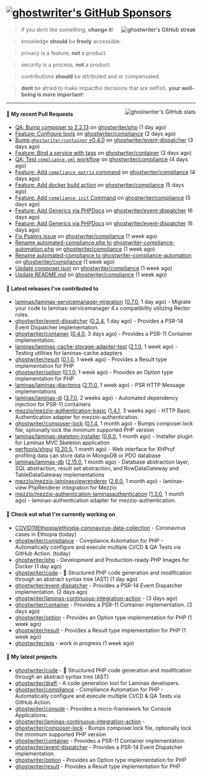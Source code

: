 # [![ghostwriter's GitHub Sponsors](https://img.shields.io/github/sponsors/ghostwriter?label=Sponsors&style=flat-square&logo=GitHub%20Sponsors)](https://github.com/sponsors/ghostwriter)

<img alt="ghostwriter's GitHub streak" align="right" src="https://github-readme-streak-stats.herokuapp.com/?user=ghostwriter">

> if you dont like something, **change it**!

> knowledge **should** be **freely** accessible.

> privacy is a feature, **not** a product.

> security is a process, **not** a product.

> contributions **should** be attributed and or compensated.

> **dont** be afraid to make impactful decisions that are selfish, **your well-being is more important**!

---

<img alt="ghostwriter's GitHub stats" align="right" src="https://github-readme-stats.vercel.app/api?username=ghostwriter&show_icons=true&count_private=true&hide_title=true&hide_rank=true&icon_color=333">

#### 🔨 My recent Pull Requests

- [QA: Bump composer to 2.2.13](https://github.com/ghostwriter/php/pull/59) on [ghostwriter/php](https://github.com/ghostwriter/php) (1 day ago)
- [Feature: Configure tools](https://github.com/ghostwriter/compliance/pull/11) on [ghostwriter/compliance](https://github.com/ghostwriter/compliance) (2 days ago)
- [Bump `ghostwriter/container` v0.4.0](https://github.com/ghostwriter/event-dispatcher/pull/4) on [ghostwriter/event-dispatcher](https://github.com/ghostwriter/event-dispatcher) (3 days ago)
- [Feature: Bind a service with tags](https://github.com/ghostwriter/container/pull/7) on [ghostwriter/container](https://github.com/ghostwriter/container) (3 days ago)
- [QA: Test `compliance.yml` workflow](https://github.com/ghostwriter/compliance/pull/10) on [ghostwriter/compliance](https://github.com/ghostwriter/compliance) (4 days ago)
- [Feature: Add `compliance matrix` command](https://github.com/ghostwriter/compliance/pull/9) on [ghostwriter/compliance](https://github.com/ghostwriter/compliance) (4 days ago)
- [Feature: Add docker build action](https://github.com/ghostwriter/compliance/pull/8) on [ghostwriter/compliance](https://github.com/ghostwriter/compliance) (5 days ago)
- [Feature: Add `compliance init` Command](https://github.com/ghostwriter/compliance/pull/7) on [ghostwriter/compliance](https://github.com/ghostwriter/compliance) (5 days ago)
- [Feature: Add Generics via PHPDocs](https://github.com/ghostwriter/event-dispatcher/pull/3) on [ghostwriter/event-dispatcher](https://github.com/ghostwriter/event-dispatcher) (6 days ago)
- [Feature: Add Generics via PHPDocs](https://github.com/ghostwriter/event-dispatcher/pull/2) on [ghostwriter/event-dispatcher](https://github.com/ghostwriter/event-dispatcher) (6 days ago)
- [Fix Psalms issue](https://github.com/ghostwriter/compliance/pull/6) on [ghostwriter/compliance](https://github.com/ghostwriter/compliance) (1 week ago)
- [Rename automated-compliance.php to ghostwriter-compliance-automation.php](https://github.com/ghostwriter/compliance/pull/5) on [ghostwriter/compliance](https://github.com/ghostwriter/compliance) (1 week ago)
- [Rename automated-compliance to ghostwriter-compliance-automation](https://github.com/ghostwriter/compliance/pull/4) on [ghostwriter/compliance](https://github.com/ghostwriter/compliance) (1 week ago)
- [Update composer.json](https://github.com/ghostwriter/compliance/pull/3) on [ghostwriter/compliance](https://github.com/ghostwriter/compliance) (1 week ago)
- [Update README.md](https://github.com/ghostwriter/compliance/pull/2) on [ghostwriter/compliance](https://github.com/ghostwriter/compliance) (1 week ago)

#### 🔭 Latest releases I've contributed to

- [laminas/laminas-servicemanager-migration](https://github.com/laminas/laminas-servicemanager-migration) ([0.7.0](https://github.com/laminas/laminas-servicemanager-migration/releases/tag/0.7.0), 1 day ago) - Migrate your code to laminas-servicemanager 4.x compatibility utilizing Rector rules.
- [ghostwriter/event-dispatcher](https://github.com/ghostwriter/event-dispatcher) ([0.2.4](https://github.com/ghostwriter/event-dispatcher/releases/tag/0.2.4), 1 day ago) - Provides a PSR-14 Event Dispatcher implementation.
- [ghostwriter/container](https://github.com/ghostwriter/container) ([0.4.0](https://github.com/ghostwriter/container/releases/tag/0.4.0), 3 days ago) - Provides a PSR-11 Container implementation.
- [laminas/laminas-cache-storage-adapter-test](https://github.com/laminas/laminas-cache-storage-adapter-test) ([2.1.0](https://github.com/laminas/laminas-cache-storage-adapter-test/releases/tag/2.1.0), 1 week ago) - Testing utilities for laminas-cache adapters
- [ghostwriter/result](https://github.com/ghostwriter/result) ([0.1.0](https://github.com/ghostwriter/result/releases/tag/0.1.0), 1 week ago) - Provides a Result type implementation for PHP
- [ghostwriter/option](https://github.com/ghostwriter/option) ([0.1.0](https://github.com/ghostwriter/option/releases/tag/0.1.0), 1 week ago) - Provides an Option type implementation for PHP
- [laminas/laminas-diactoros](https://github.com/laminas/laminas-diactoros) ([2.11.0](https://github.com/laminas/laminas-diactoros/releases/tag/2.11.0), 1 week ago) - PSR HTTP Message implementations
- [laminas/laminas-di](https://github.com/laminas/laminas-di) ([3.7.0](https://github.com/laminas/laminas-di/releases/tag/3.7.0), 2 weeks ago) - Automated dependency injection for PSR-11 containers
- [mezzio/mezzio-authentication-basic](https://github.com/mezzio/mezzio-authentication-basic) ([1.4.1](https://github.com/mezzio/mezzio-authentication-basic/releases/tag/1.4.1), 3 weeks ago) - HTTP Basic Authentication adapter for mezzio-authentication.
- [ghostwriter/composer-lock](https://github.com/ghostwriter/composer-lock) ([0.1.4](https://github.com/ghostwriter/composer-lock/releases/tag/0.1.4), 1 month ago) - Bumps composer.lock file, optionally lock the minimum supported PHP version
- [laminas/laminas-skeleton-installer](https://github.com/laminas/laminas-skeleton-installer) ([0.6.0](https://github.com/laminas/laminas-skeleton-installer/releases/tag/0.6.0), 1 month ago) - Installer plugin for Laminas MVC Skeleton application
- [perftools/xhgui](https://github.com/perftools/xhgui) ([0.20.5](https://github.com/perftools/xhgui/releases/tag/0.20.5), 1 month ago) - Web interface for XHProf profiling data can store data in MongoDB or PDO database
- [laminas/laminas-db](https://github.com/laminas/laminas-db) ([2.15.0](https://github.com/laminas/laminas-db/releases/tag/2.15.0), 1 month ago) - Database abstraction layer, SQL abstraction, result set abstraction, and RowDataGateway and TableDataGateway implementations
- [mezzio/mezzio-laminasviewrenderer](https://github.com/mezzio/mezzio-laminasviewrenderer) ([2.6.0](https://github.com/mezzio/mezzio-laminasviewrenderer/releases/tag/2.6.0), 1 month ago) - laminas-view PhpRenderer integration for Mezzio
- [mezzio/mezzio-authentication-laminasauthentication](https://github.com/mezzio/mezzio-authentication-laminasauthentication) ([1.3.0](https://github.com/mezzio/mezzio-authentication-laminasauthentication/releases/tag/1.3.0), 1 month ago) - laminas-authentication adapter for mezzio-authentication.

#### 👷 Check out what I'm currently working on

- [COVID19Ethiopia/ethiopia-coronavirus-data-collection](https://github.com/COVID19Ethiopia/ethiopia-coronavirus-data-collection) - Coronavirus cases in Ethiopia (today)
- [ghostwriter/compliance](https://github.com/ghostwriter/compliance) - Compliance Automation for PHP - Automatically configure and execute multiple CI/CD &amp; QA Tests via GitHub Action. (today)
- [ghostwriter/php](https://github.com/ghostwriter/php) - Development and Production-ready PHP Images for Docker (1 day ago)
- [ghostwriter/code](https://github.com/ghostwriter/code) - 🐘 Structured PHP code generation and modification through an abstract syntax tree (AST) (1 day ago)
- [ghostwriter/event-dispatcher](https://github.com/ghostwriter/event-dispatcher) - Provides a PSR-14 Event Dispatcher implementation. (2 days ago)
- [ghostwriter/laminas-continuous-integration-action](https://github.com/ghostwriter/laminas-continuous-integration-action) -  (3 days ago)
- [ghostwriter/container](https://github.com/ghostwriter/container) - Provides a PSR-11 Container implementation. (3 days ago)
- [ghostwriter/option](https://github.com/ghostwriter/option) - Provides an Option type implementation for PHP (1 week ago)
- [ghostwriter/result](https://github.com/ghostwriter/result) - Provides a Result type implementation for PHP (1 week ago)
- [ghostwriter/wip](https://github.com/ghostwriter/wip) - work in progress (1 week ago)

#### 🌱 My latest projects

- [ghostwriter/code](https://github.com/ghostwriter/code) - 🐘 Structured PHP code generation and modification through an abstract syntax tree (AST)
- [ghostwriter/draft](https://github.com/ghostwriter/draft) - A code generation tool for Laminas developers.
- [ghostwriter/compliance](https://github.com/ghostwriter/compliance) - Compliance Automation for PHP - Automatically configure and execute multiple CI/CD &amp; QA Tests via GitHub Action.
- [ghostwriter/console](https://github.com/ghostwriter/console) - Provides a micro-framework for Console Applications.
- [ghostwriter/laminas-continuous-integration-action](https://github.com/ghostwriter/laminas-continuous-integration-action) - 
- [ghostwriter/composer-lock](https://github.com/ghostwriter/composer-lock) - Bumps composer.lock file, optionally lock the minimum supported PHP version
- [ghostwriter/container](https://github.com/ghostwriter/container) - Provides a PSR-11 Container implementation.
- [ghostwriter/event-dispatcher](https://github.com/ghostwriter/event-dispatcher) - Provides a PSR-14 Event Dispatcher implementation.
- [ghostwriter/option](https://github.com/ghostwriter/option) - Provides an Option type implementation for PHP
- [ghostwriter/result](https://github.com/ghostwriter/result) - Provides a Result type implementation for PHP

